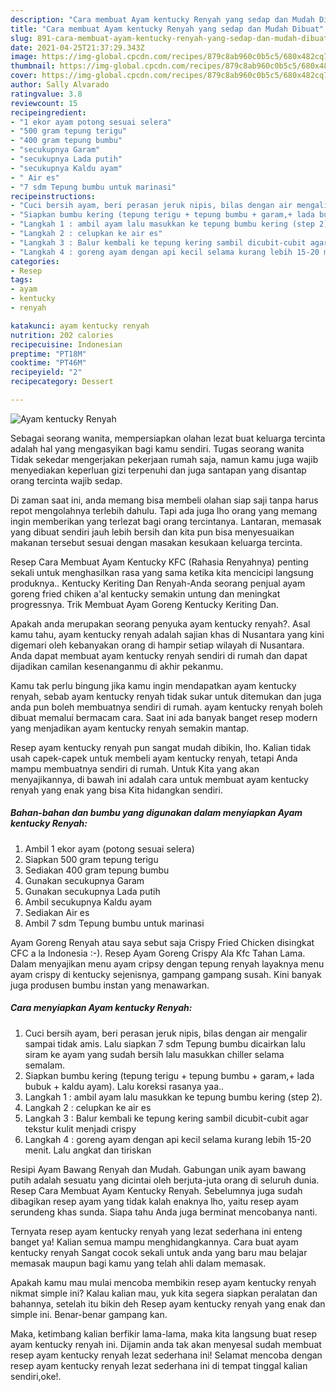 ```yaml
---
description: "Cara membuat Ayam kentucky Renyah yang sedap dan Mudah Dibuat"
title: "Cara membuat Ayam kentucky Renyah yang sedap dan Mudah Dibuat"
slug: 891-cara-membuat-ayam-kentucky-renyah-yang-sedap-dan-mudah-dibuat
date: 2021-04-25T21:37:29.343Z
image: https://img-global.cpcdn.com/recipes/879c8ab960c0b5c5/680x482cq70/ayam-kentucky-renyah-foto-resep-utama.jpg
thumbnail: https://img-global.cpcdn.com/recipes/879c8ab960c0b5c5/680x482cq70/ayam-kentucky-renyah-foto-resep-utama.jpg
cover: https://img-global.cpcdn.com/recipes/879c8ab960c0b5c5/680x482cq70/ayam-kentucky-renyah-foto-resep-utama.jpg
author: Sally Alvarado
ratingvalue: 3.8
reviewcount: 15
recipeingredient:
- "1 ekor ayam potong sesuai selera"
- "500 gram tepung terigu"
- "400 gram tepung bumbu"
- "secukupnya Garam"
- "secukupnya Lada putih"
- "secukupnya Kaldu ayam"
- " Air es"
- "7 sdm Tepung bumbu untuk marinasi"
recipeinstructions:
- "Cuci bersih ayam, beri perasan jeruk nipis, bilas dengan air mengalir sampai tidak amis. Lalu siapkan 7 sdm Tepung bumbu dicairkan lalu siram ke ayam yang sudah bersih lalu masukkan chiller selama semalam."
- "Siapkan bumbu kering (tepung terigu + tepung bumbu + garam,+ lada bubuk + kaldu ayam). Lalu koreksi rasanya yaa.."
- "Langkah 1 : ambil ayam lalu masukkan ke tepung bumbu kering (step 2)."
- "Langkah 2 : celupkan ke air es"
- "Langkah 3 : Balur kembali ke tepung kering sambil dicubit-cubit agar tekstur kulit menjadi crispy"
- "Langkah 4 : goreng ayam dengan api kecil selama kurang lebih 15-20 menit. Lalu angkat dan tiriskan"
categories:
- Resep
tags:
- ayam
- kentucky
- renyah

katakunci: ayam kentucky renyah 
nutrition: 202 calories
recipecuisine: Indonesian
preptime: "PT18M"
cooktime: "PT46M"
recipeyield: "2"
recipecategory: Dessert

---
```



![Ayam kentucky Renyah](https://img-global.cpcdn.com/recipes/879c8ab960c0b5c5/680x482cq70/ayam-kentucky-renyah-foto-resep-utama.jpg)

Sebagai seorang wanita, mempersiapkan olahan lezat buat keluarga tercinta adalah hal yang mengasyikan bagi kamu sendiri. Tugas seorang  wanita Tidak sekedar mengerjakan pekerjaan rumah saja, namun kamu juga wajib menyediakan keperluan gizi terpenuhi dan juga santapan yang disantap orang tercinta wajib sedap.

Di zaman  saat ini, anda memang bisa membeli olahan siap saji tanpa harus repot mengolahnya terlebih dahulu. Tapi ada juga lho orang yang memang ingin memberikan yang terlezat bagi orang tercintanya. Lantaran, memasak yang dibuat sendiri jauh lebih bersih dan kita pun bisa menyesuaikan makanan tersebut sesuai dengan masakan kesukaan keluarga tercinta. 

Resep Cara Membuat Ayam Kentucky KFC (Rahasia Renyahnya) penting sekali untuk menghasilkan rasa yang sama ketika kita mencicipi langsung produknya.. Kentucky Keriting Dan Renyah-Anda seorang penjual ayam goreng fried chiken a&#39;al kentucky semakin untung dan meningkat progressnya. Trik Membuat Ayam Goreng Kentucky Keriting Dan.

Apakah anda merupakan seorang penyuka ayam kentucky renyah?. Asal kamu tahu, ayam kentucky renyah adalah sajian khas di Nusantara yang kini digemari oleh kebanyakan orang di hampir setiap wilayah di Nusantara. Anda dapat membuat ayam kentucky renyah sendiri di rumah dan dapat dijadikan camilan kesenanganmu di akhir pekanmu.

Kamu tak perlu bingung jika kamu ingin mendapatkan ayam kentucky renyah, sebab ayam kentucky renyah tidak sukar untuk ditemukan dan juga anda pun boleh membuatnya sendiri di rumah. ayam kentucky renyah boleh dibuat memalui bermacam cara. Saat ini ada banyak banget resep modern yang menjadikan ayam kentucky renyah semakin mantap.

Resep ayam kentucky renyah pun sangat mudah dibikin, lho. Kalian tidak usah capek-capek untuk membeli ayam kentucky renyah, tetapi Anda mampu membuatnya sendiri di rumah. Untuk Kita yang akan menyajikannya, di bawah ini adalah cara untuk membuat ayam kentucky renyah yang enak yang bisa Kita hidangkan sendiri.

<!--inarticleads1-->

##### Bahan-bahan dan bumbu yang digunakan dalam menyiapkan Ayam kentucky Renyah:

1. Ambil 1 ekor ayam (potong sesuai selera)
1. Siapkan 500 gram tepung terigu
1. Sediakan 400 gram tepung bumbu
1. Gunakan secukupnya Garam
1. Gunakan secukupnya Lada putih
1. Ambil secukupnya Kaldu ayam
1. Sediakan  Air es
1. Ambil 7 sdm Tepung bumbu untuk marinasi


Ayam Goreng Renyah atau saya sebut saja Crispy Fried Chicken disingkat CFC a la Indonesia :-). Resep Ayam Goreng Crispy Ala Kfc Tahan Lama. Dalam menyajikan menu ayam cripsy dengan tepung renyah layaknya menu ayam crispy di kentucky sejenisnya, gampang gampang susah. Kini banyak juga produsen bumbu instan yang menawarkan. 

<!--inarticleads2-->

##### Cara menyiapkan Ayam kentucky Renyah:

1. Cuci bersih ayam, beri perasan jeruk nipis, bilas dengan air mengalir sampai tidak amis. Lalu siapkan 7 sdm Tepung bumbu dicairkan lalu siram ke ayam yang sudah bersih lalu masukkan chiller selama semalam.
1. Siapkan bumbu kering (tepung terigu + tepung bumbu + garam,+ lada bubuk + kaldu ayam). Lalu koreksi rasanya yaa..
1. Langkah 1 : ambil ayam lalu masukkan ke tepung bumbu kering (step 2).
1. Langkah 2 : celupkan ke air es
1. Langkah 3 : Balur kembali ke tepung kering sambil dicubit-cubit agar tekstur kulit menjadi crispy
1. Langkah 4 : goreng ayam dengan api kecil selama kurang lebih 15-20 menit. Lalu angkat dan tiriskan


Resipi Ayam Bawang Renyah dan Mudah. Gabungan unik ayam bawang putih adalah sesuatu yang dicintai oleh berjuta-juta orang di seluruh dunia. Resep Cara Membuat Ayam Kentucky Renyah. Sebelumnya juga sudah dibagikan resep ayam yang tidak kalah enaknya lho, yaitu resep ayam serundeng khas sunda. Siapa tahu Anda juga berminat mencobanya nanti. 

Ternyata resep ayam kentucky renyah yang lezat sederhana ini enteng banget ya! Kalian semua mampu menghidangkannya. Cara buat ayam kentucky renyah Sangat cocok sekali untuk anda yang baru mau belajar memasak maupun bagi kamu yang telah ahli dalam memasak.

Apakah kamu mau mulai mencoba membikin resep ayam kentucky renyah nikmat simple ini? Kalau kalian mau, yuk kita segera siapkan peralatan dan bahannya, setelah itu bikin deh Resep ayam kentucky renyah yang enak dan simple ini. Benar-benar gampang kan. 

Maka, ketimbang kalian berfikir lama-lama, maka kita langsung buat resep ayam kentucky renyah ini. Dijamin anda tak akan menyesal sudah membuat resep ayam kentucky renyah lezat sederhana ini! Selamat mencoba dengan resep ayam kentucky renyah lezat sederhana ini di tempat tinggal kalian sendiri,oke!.

